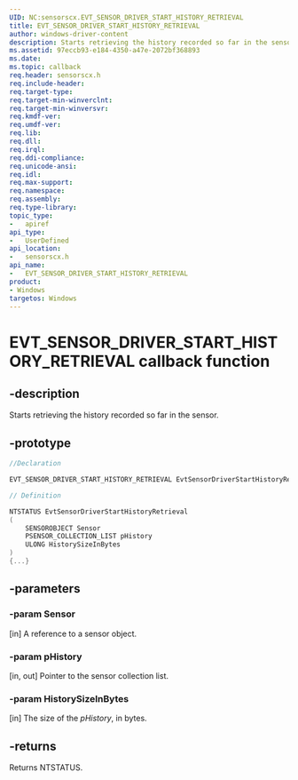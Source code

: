 ```yaml
---
UID: NC:sensorscx.EVT_SENSOR_DRIVER_START_HISTORY_RETRIEVAL
title: EVT_SENSOR_DRIVER_START_HISTORY_RETRIEVAL
author: windows-driver-content
description: Starts retrieving the history recorded so far in the sensor.
ms.assetid: 97eccb93-e184-4350-a47e-2072bf368893
ms.date: 
ms.topic: callback
req.header: sensorscx.h
req.include-header:
req.target-type:
req.target-min-winverclnt:
req.target-min-winversvr:
req.kmdf-ver:
req.umdf-ver:
req.lib:
req.dll:
req.irql: 
req.ddi-compliance:
req.unicode-ansi:
req.idl:
req.max-support:
req.namespace:
req.assembly:
req.type-library: 
topic_type: 
-	apiref
api_type: 
-	UserDefined
api_location: 
-	sensorscx.h
api_name: 
-	EVT_SENSOR_DRIVER_START_HISTORY_RETRIEVAL
product:
- Windows
targetos: Windows
---
```


# EVT_SENSOR_DRIVER_START_HISTORY_RETRIEVAL callback function

## -description

Starts retrieving the history recorded so far in the sensor.

## -prototype

```cpp
//Declaration

EVT_SENSOR_DRIVER_START_HISTORY_RETRIEVAL EvtSensorDriverStartHistoryRetrieval; 

// Definition

NTSTATUS EvtSensorDriverStartHistoryRetrieval 
(
	SENSOROBJECT Sensor
	PSENSOR_COLLECTION_LIST pHistory
	ULONG HistorySizeInBytes
)
{...}

```

## -parameters

### -param Sensor

[in] A reference to a sensor object.

### -param pHistory

[in, out] Pointer to the sensor collection list.

### -param HistorySizeInBytes

[in] The size of the *pHistory*, in bytes.

## -returns

Returns NTSTATUS.
